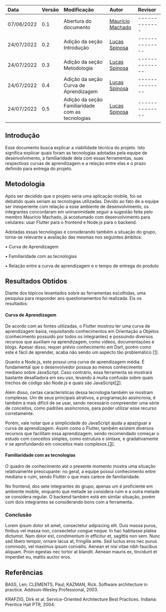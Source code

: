| Data       | Versão | Modificação           | Autor            | Revisor          |
| :--------- | :----- | :-------------------- | :--------------- | :----------------|
| 07/06/2022 | 0.1    | Abertura do documento | [Maurício Machado](https://github.com/MauricioMachadoFF)    | -------------|
| 24/07/2022 | 0.2    | Adição da seção Introdução | [Lucas Spinosa](https://github.com/LucasSpinosa)| --------------|
| 24/07/2022 | 0.3    | Adição da seção Metodologia | [Lucas Spinosa](https://github.com/LucasSpinosa)| --------------|
| 24/07/2022 | 0.4    | Adição da seção Curva de Aprendizagem | [Lucas Spinosa](https://github.com/LucasSpinosa)| --------------| 
| 24/07/2022 | 0.5    | Adição da seção Familiaridade com as tecnologias | [Lucas Spinosa](https://github.com/LucasSpinosa)| --------------| 

## Introdução

Esse documento busca explicar a viabilidade técnica do projeto. Isto significa explicar quais foram as tecnologias adotadas pela equipe de desenvolvimento, a familiaridade dela com essas ferramentas, suas respectivas curvas de aprendizagem e a relação entre elas e o prazo definido para entrega do projeto.

## Metodologia

Após ser decidido que o projeto seria uma aplicação mobile, foi-se debatido quais seriam as tecnologias utilizadas. Devido ao fato de a equipe ser inexperiente com relação a esse ambiente de desenvolvimento, os integrantes concordaram em uninanimidade seguir a sugestão feita pelo membro Maurício Machado, já acostumado com desenvolvimento para celulares: usar Flutter para o frontend e Node.js para o backend.

Adotadas essas tecnologias e considerando também a situação do grupo, torna-se relevante a avaliação das mesmas nos seguintes âmbitos:

• Curva de Aprendizagem

• Familiaridade com as tecnologias

• Relação entre a curva de aprendizagem e o tempo de entrega do produto

## Resultados Obtidos

Diante dos tópicos levantados sobre as ferramentas escolhidas, uma pesquisa para responder aos questionamentos foi realizada. Eis os resultados:

#### Curva de Aprendizagem

De acordo com as fontes utilizadas, o Flutter mostrou ter uma curva de aprendizagem baixa, requisitando conhecimentos em Orientação a Objetos (conhecimento possuído por todos os integrantes) e possuindo diversos recursos que auxiliam na aprendizagem, como vídeos, documentações e blogs. Apesar disso, requer prévio conhecimento em Dart, porém como este é fácil de aprender, acaba não sendo um aspecto tão problemático [[1]](https://medium.com/flutter-community/how-to-learn-flutter-886c0bad8a46).

Quanto a Node.js, este possui uma curva de aprendizagem média. É fundamental que o desenvolvedor possua ao menos conhecimento mediano sobre JavaScript. Caso contrário, essa ferramenta se mostrará bastante desafiadora em seu uso, levando à muita confusão sobre quais trechos de código são Node.js e quais são JavaScript[[2]](https://thecodebytes.com/do-you-need-to-know-javascript-to-learn-node-js/).

Além disso, certas características dessa tecnologia também se mostram complexas. Um de seus principais atrativos, a programação assíncrona, é também a mais difícil de se usar, sendo necessário compreender uma série de conceitos, como padrões assíncronos, para poder utilizar esse recurso corretamente. 

Porém, vale notar que a simplicidade do JavaScript ajuda a apaziguar a curva de aprendizagem. Assim como o Flutter, também existem diversos recursos que facilitam essa aprendizagem, sendo recomendado começar o estudo com conceitos simples, como estrutura e sintaxe, e gradativamente ir se aprofundando em conceitos mais complexos.[[3]](http://thecoders.vn/how-difficult-is-it-to-learn-nodejs/).

#### Familiaridade com as tecnologias

O quadro de conhecimento até o presente momento mostra uma situação relativamente preocupante: no geral, a equipe possui conhecimento entre mediano e ruim, sendo Flutter o que mais carece de familiaridade.

No frontend, dos sete integrantes do grupo, apenas um é proficiente em ambiente mobile, enquanto que metade se considera ruim e a outra metade se considera regular. O backend também está em similar situação, porém com dois integrantes se considerando bons com a ferramenta.

### Conclusão

Lorem ipsum dolor sit amet, consectetur adipiscing elit. Duis massa purus, finibus vel massa non, consectetur congue neque. In hac habitasse platea dictumst. Nam dolor est, condimentum in efficitur et, sagittis non sem. Nunc sed libero tempor, ornare lacus at, fringilla ante. Sed luctus eros nec purus commodo, vel maximus ipsum convallis. Aenean et nisi vitae nibh faucibus aliquam. Proin egestas nec tortor at blandit. Aenean mauris ex, tincidunt et imperdiet eu, mattis auctor eros.

## Referências

BASS, Len; CLEMENTS, Paul; KAZMAN, Rick. Software architecture in practice. Addison-Wesley Professional, 2003.

KRAFZIG, Dirk et al. Service-Oriented Architecture Best Practices. Indiana: Prentice Hall PTR, 2004.

